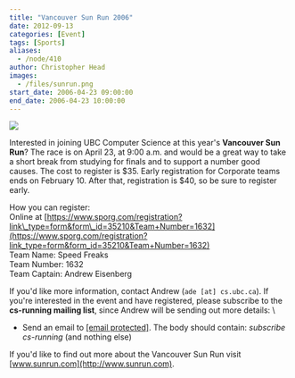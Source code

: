 ```yaml
---
title: "Vancouver Sun Run 2006"
date: 2012-09-13
categories: [Event]
tags: [Sports]
aliases:
  - /node/410
author: Christopher Head
images:
  - /files/sunrun.png
start_date: 2006-04-23 09:00:00
end_date: 2006-04-23 10:00:00
---
```


![](/files/sunrun.png)

Interested in joining UBC Computer Science at this year's **Vancouver Sun Run**? The race is on April 23, at 9:00 a.m. and would be a great way to take a short break from studying for finals and to support a number good causes. The cost to register is $35. Early registration for Corporate teams ends on February 10. After that, registration is $40, so be sure to register early.

How you can register: \
Online at [https://www.sporg.com/registration?link\_type=form&form\_id=35210&Team+Number=1632](https://www.sporg.com/registration?link_type=form&form_id=35210&Team+Number=1632) \
Team Name: Speed Freaks \
Team Number: 1632 \
Team Captain: Andrew Eisenberg

If you'd like more information, contact Andrew (`ade [at] cs.ubc.ca`). If you're interested in the event and have registered, please subscribe to the **cs-running mailing list**, since Andrew will be sending out more details: \
- Send an email to [\[email protected\]](/cdn-cgi/l/email-protection#bfd2ded5d0cddbd0d2d0ffdccc91cadddc91dcde). The body should contain: _subscribe cs-running_ (and nothing else)

If you'd like to find out more about the Vancouver Sun Run visit [www.sunrun.com](http://www.sunrun.com).

